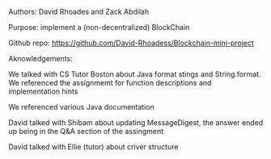 Authors: David Rhoades and Zack Abdilah

Purpose: implement a (non-decentralized) BlockChain

Github repo: https://github.com/David-Rhoadess/Blockchain-mini-project

Aknowledgements: 

We talked with CS Tutor Boston about Java format stings and String.format.
 We referenced the assignmemt for function descriptions and implementation hints

 We referenced various Java documentation

 David talked with Shibam about updating MessageDigest, the answer ended up being in the Q&A section of the assingment

 David talked with Ellie (tutor) about criver structure

